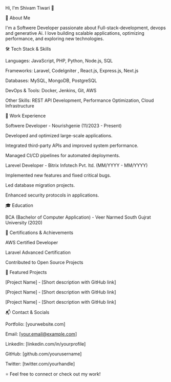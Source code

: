 Hi, I'm Shivam Tiwari 👋

🚀 About Me

I'm a Softwere Developer passionate about Full-stack-development, devops and generative Ai. I love building scalable applications, optimizing performance, and exploring new technologies.

🛠 Tech Stack & Skills

Languages: JavaScript, PHP, Python, Node.js, SQL

Frameworks: Laravel, CodeIgniter , React.js, Express.js, Next.js

Databases: MySQL, MongoDB, PostgreSQL

DevOps & Tools: Docker, Jenkins, Git, AWS

Other Skills: REST API Development, Performance Optimization, Cloud Infrastructure

💼 Work Experience

Softwere Developer - Nourishgenie (11/2023 - Present)

Developed and optimized large-scale applications.

Integrated third-party APIs and improved system performance.

Managed CI/CD pipelines for automated deployments.

Larevel Developer - Bitrix Infotech Pvt. ltd. (MM/YYYY - MM/YYYY)

Implemented new features and fixed critical bugs.

Led database migration projects.

Enhanced security protocols in applications.

🎓 Education

BCA (Bachelor of Computer Application) - Veer Narmed South Gujrat University (2020)

📜 Certifications & Achievements

AWS Certified Developer

Laravel Advanced Certification

Contributed to Open Source Projects

📂 Featured Projects

[Project Name] - [Short description with GitHub link]

[Project Name] - [Short description with GitHub link]

[Project Name] - [Short description with GitHub link]

📬 Contact & Socials

Portfolio: [yourwebsite.com]

Email: [your.email@example.com]

LinkedIn: [linkedin.com/in/yourprofile]

GitHub: [github.com/yourusername]

Twitter: [twitter.com/yourhandle]

⭐ Feel free to connect or check out my work!

